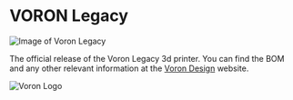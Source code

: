 # VORON Legacy

![Image of Voron Legacy](https://vorondesign.com/images/voron_legacy_bg.jpg)

The official release of the Voron Legacy 3d printer. You can find the BOM and any other relevant information at the [Voron Design]( http://vorondesign.com/voron_legacy) website.

![Voron Logo](https://vorondesign.com/images/voron_design_logo.png)
